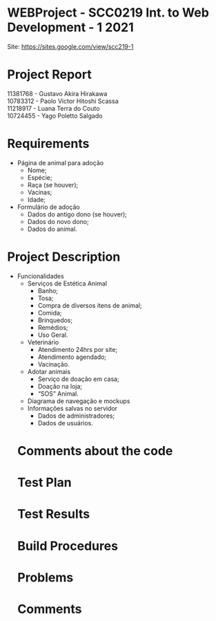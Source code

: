 # WEBProject - SCC0219 Int. to Web Development - 1 2021
Site: https://sites.google.com/view/scc219-1

# Project Report

11381768 - Gustavo Akira Hirakawa <br>
10783312 - Paolo Victor Hitoshi Scassa <br>
11218917 - Luana Terra do Couto <br>
10724455 - Yago Poletto Salgado <br>

# Requirements
<ul>
  <li>Página de animal para adoção
    <ul>
      <li>Nome;</li>
      <li>Espécie;</li>
      <li>Raça (se houver);</li>
      <li>Vacinas;</li>
      <li>Idade;</li>
    </ul>
  </li>
  <li>Formulário de adoção
    <ul>
      <li>Dados do antigo dono (se houver);</li>
      <li>Dados do novo dono;</li>
      <li>Dados do animal.</li>
    </ul>
  </li>
</ul>

# Project Description
<ul>
  <li>Funcionalidades
    <ul>
      <li>Serviços de Estética Animal
        <ul>
          <li>Banho;</li>
          <li>Tosa;</li>
          <li>Compra de diversos itens de animal;</li>
          <li>Comida;</li>
          <li>Brinquedos;</li>
          <li>Remédios;</li>
          <li>Uso Geral.</li>
        </ul>
      </li>
      <li>Veterinário
        <ul>
          <li>Atendimento 24hrs por site;</li>
          <li>Atendimento agendado;</li>
          <li>Vacinação.</li>
        </ul>
      </li>
      <li>Adotar animais
        <ul>
          <li>Serviço de doação em casa;</li>
          <li>Doação na loja;</li>
          <li>“SOS” Animal.</li>
        </ul>
      </li>
  <li>Diagrama de navegação e mockups</li>
  <li>Informações salvas no servidor
    <ul>
      <li>Dados de administradores;</li>
      <li>Dados de usuários.</li>
    </ul>
  </li>
</ul>


# Comments about the code
# Test Plan
# Test Results
# Build Procedures
# Problems
# Comments
